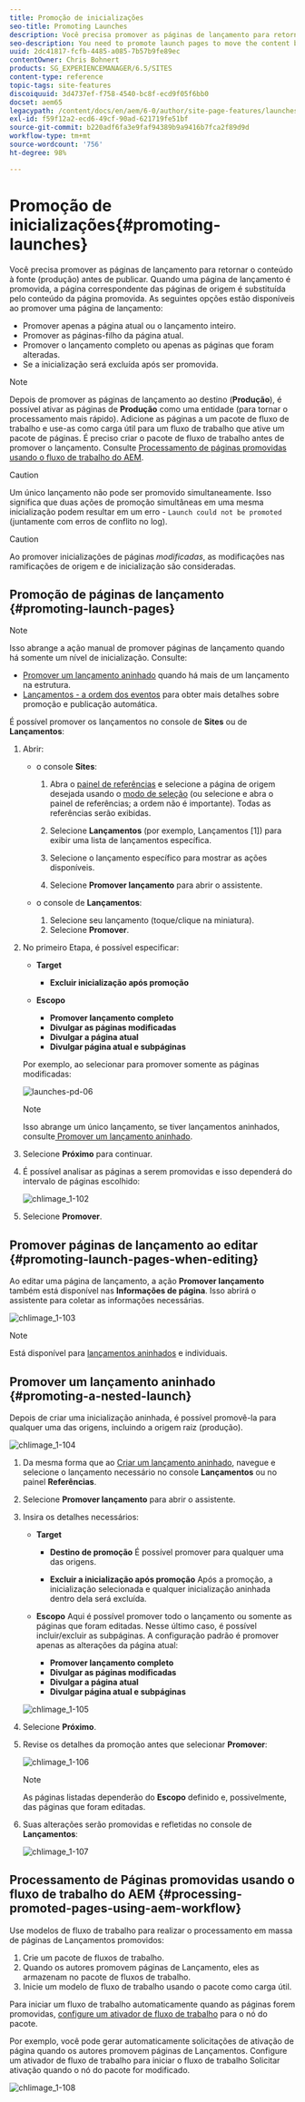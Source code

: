```yaml
---
title: Promoção de inicializações
seo-title: Promoting Launches
description: Você precisa promover as páginas de lançamento para retornar o conteúdo à fonte (produção) antes de publicar.
seo-description: You need to promote launch pages to move the content back into the source (production) before publishing.
uuid: 2dc41817-fcfb-4485-a085-7b57b9fe89ec
contentOwner: Chris Bohnert
products: SG_EXPERIENCEMANAGER/6.5/SITES
content-type: reference
topic-tags: site-features
discoiquuid: 3d4737ef-f758-4540-bc8f-ecd9f05f6bb0
docset: aem65
legacypath: /content/docs/en/aem/6-0/author/site-page-features/launches
exl-id: f59f12a2-ecd6-49cf-90ad-621719fe51bf
source-git-commit: b220adf6fa3e9faf94389b9a9416b7fca2f89d9d
workflow-type: tm+mt
source-wordcount: '756'
ht-degree: 98%

---
```


# Promoção de inicializações{#promoting-launches}

Você precisa promover as páginas de lançamento para retornar o conteúdo à fonte (produção) antes de publicar. Quando uma página de lançamento é promovida, a página correspondente das páginas de origem é substituída pelo conteúdo da página promovida. As seguintes opções estão disponíveis ao promover uma página de lançamento:

* Promover apenas a página atual ou o lançamento inteiro.
* Promover as páginas-filho da página atual.
* Promover o lançamento completo ou apenas as páginas que foram alteradas.
* Se a inicialização será excluída após ser promovida.

>[!NOTE]
>
>Depois de promover as páginas de lançamento ao destino (**Produção**), é possível ativar as páginas de **Produção** como uma entidade (para tornar o processamento mais rápido). Adicione as páginas a um pacote de fluxo de trabalho e use-as como carga útil para um fluxo de trabalho que ative um pacote de páginas. É preciso criar o pacote de fluxo de trabalho antes de promover o lançamento. Consulte [Processamento de páginas promovidas usando o fluxo de trabalho do AEM](#processing-promoted-pages-using-aem-workflow).

>[!CAUTION]
>
>Um único lançamento não pode ser promovido simultaneamente. Isso significa que duas ações de promoção simultâneas em uma mesma inicialização podem resultar em um erro - `Launch could not be promoted` (juntamente com erros de conflito no log).

>[!CAUTION]
>
>Ao promover inicializações de páginas *modificadas*, as modificações nas ramificações de origem e de inicialização são consideradas.

## Promoção de páginas de lançamento {#promoting-launch-pages}

>[!NOTE]
>
>Isso abrange a ação manual de promover páginas de lançamento quando há somente um nível de inicialização. Consulte:
>
>* [Promover um lançamento aninhado](#promoting-a-nested-launch) quando há mais de um lançamento na estrutura.
>* [Lançamentos - a ordem dos eventos](/help/sites-authoring/launches.md#launches-the-order-of-events) para obter mais detalhes sobre promoção e publicação automática.
>


É possível promover os lançamentos no console de **Sites** ou de **Lançamentos**:

1. Abrir:

   * o console **Sites**:

      1. Abra o [painel de referências](/help/sites-authoring/author-environment-tools.md#showingpagereferences) e selecione a página de origem desejada usando o [modo de seleção](/help/sites-authoring/basic-handling.md) (ou selecione e abra o painel de referências; a ordem não é importante). Todas as referências serão exibidas.

      1. Selecione **Lançamentos** (por exemplo, Lançamentos [1]) para exibir uma lista de lançamentos específica.
      1. Selecione o lançamento específico para mostrar as ações disponíveis.
      1. Selecione **Promover lançamento** para abrir o assistente.
   * o console de **Lançamentos**:

      1. Selecione seu lançamento (toque/clique na miniatura).
      1. Selecione **Promover**.


1. No primeiro Etapa, é possível especificar:

   * **Target**

      * **Excluir inicialização após promoção**
   * **Escopo**

      * **Promover lançamento completo**
      * **Divulgar as páginas modificadas**
      * **Divulgar a página atual**
      * **Divulgar página atual e subpáginas**

   Por exemplo, ao selecionar para promover somente as páginas modificadas:

   ![launches-pd-06](assets/launches-pd-06.png)

   >[!NOTE]
   >
   >Isso abrange um único lançamento, se tiver lançamentos aninhados, consulte[ Promover um lançamento aninhado](#promoting-a-nested-launch).

1. Selecione **Próximo** para continuar.
1. É possível analisar as páginas a serem promovidas e isso dependerá do intervalo de páginas escolhido:

   ![chlimage_1-102](assets/chlimage_1-102.png)

1. Selecione **Promover**.

## Promover páginas de lançamento ao editar {#promoting-launch-pages-when-editing}

Ao editar uma página de lançamento, a ação **Promover lançamento** também está disponível nas **Informações de página**. Isso abrirá o assistente para coletar as informações necessárias.

![chlimage_1-103](assets/chlimage_1-103.png)

>[!NOTE]
>
>Está disponível para [lançamentos aninhados](#promoting-a-nested-launch) e individuais.

## Promover um lançamento aninhado {#promoting-a-nested-launch}

Depois de criar uma inicialização aninhada, é possível promovê-la para qualquer uma das origens, incluindo a origem raiz (produção).

![chlimage_1-104](assets/chlimage_1-104.png)

1. Da mesma forma que ao [Criar um lançamento aninhado](#creatinganestedlaunchlaunchwithinalaunch), navegue e selecione o lançamento necessário no console **Lançamentos** ou no painel **Referências**.
1. Selecione **Promover lançamento** para abrir o assistente.

1. Insira os detalhes necessários:

   * **Target**

      * **Destino de promoção** É possível promover para qualquer uma das origens.

      * **Excluir a inicialização após promoção** Após a promoção, a inicialização selecionada e qualquer inicialização aninhada dentro dela será excluída.
   * **Escopo** Aqui é possível promover todo o lançamento ou somente as páginas que foram editadas. Nesse último caso, é possível incluir/excluir as subpáginas. A configuração padrão é promover apenas as alterações da página atual:

      * **Promover lançamento completo**
      * **Divulgar as páginas modificadas**
      * **Divulgar a página atual**
      * **Divulgar página atual e subpáginas**

   ![chlimage_1-105](assets/chlimage_1-105.png)

1. Selecione **Próximo**.
1. Revise os detalhes da promoção antes que selecionar **Promover**:

   ![chlimage_1-106](assets/chlimage_1-106.png)

   >[!NOTE]
   >
   >As páginas listadas dependerão do **Escopo** definido e, possivelmente, das páginas que foram editadas.

1. Suas alterações serão promovidas e refletidas no console de **Lançamentos**:

   ![chlimage_1-107](assets/chlimage_1-107.png)

## Processamento de Páginas promovidas usando o fluxo de trabalho do AEM {#processing-promoted-pages-using-aem-workflow}

Use modelos de fluxo de trabalho para realizar o processamento em massa de páginas de Lançamentos promovidos:

1. Crie um pacote de fluxos de trabalho.
1. Quando os autores promovem páginas de Lançamento, eles as armazenam no pacote de fluxos de trabalho.
1. Inicie um modelo de fluxo de trabalho usando o pacote como carga útil.

Para iniciar um fluxo de trabalho automaticamente quando as páginas forem promovidas, [configure um ativador de fluxo de trabalho](/help/sites-administering/workflows-starting.md#workflows-launchers) para o nó do pacote.

Por exemplo, você pode gerar automaticamente solicitações de ativação de página quando os autores promovem páginas de Lançamentos. Configure um ativador de fluxo de trabalho para iniciar o fluxo de trabalho Solicitar ativação quando o nó do pacote for modificado.

![chlimage_1-108](assets/chlimage_1-108.png)
